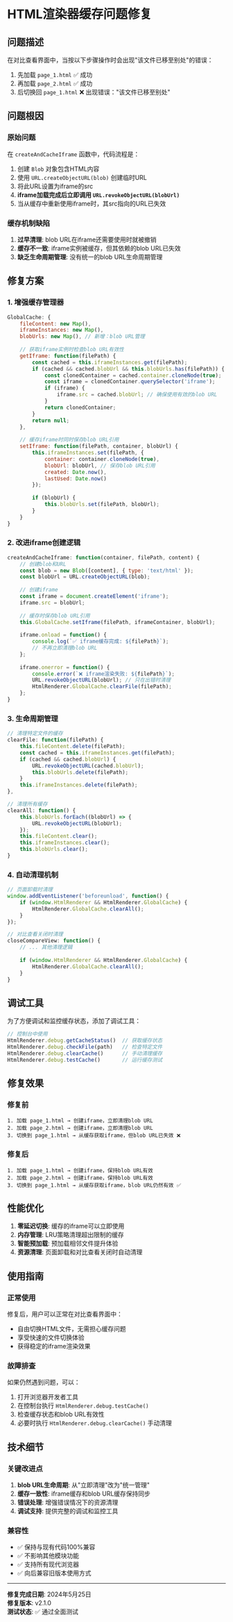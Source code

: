 # HTML渲染器缓存问题修复

## 问题描述

在对比查看界面中，当按以下步骤操作时会出现"该文件已移至别处"的错误：
1. 先加载 `page_1.html` ✅ 成功
2. 再加载 `page_2.html` ✅ 成功  
3. 后切换回 `page_1.html` ❌ 出现错误："该文件已移至别处"

## 问题根因

### 原始问题
在 `createAndCacheIframe` 函数中，代码流程是：
1. 创建 `Blob` 对象包含HTML内容
2. 使用 `URL.createObjectURL(blob)` 创建临时URL
3. 将此URL设置为iframe的src
4. **iframe加载完成后立即调用 `URL.revokeObjectURL(blobUrl)`**
5. 当从缓存中重新使用iframe时，其src指向的URL已失效

### 缓存机制缺陷
1. **过早清理**: blob URL在iframe还需要使用时就被撤销
2. **缓存不一致**: iframe实例被缓存，但其依赖的blob URL已失效
3. **缺乏生命周期管理**: 没有统一的blob URL生命周期管理

## 修复方案

### 1. 增强缓存管理器

```javascript
GlobalCache: {
    fileContent: new Map(),
    iframeInstances: new Map(),
    blobUrls: new Map(), // 新增：blob URL管理
    
    // 获取iframe实例时检查blob URL有效性
    getIframe: function(filePath) {
        const cached = this.iframeInstances.get(filePath);
        if (cached && cached.blobUrl && this.blobUrls.has(filePath)) {
            const clonedContainer = cached.container.cloneNode(true);
            const iframe = clonedContainer.querySelector('iframe');
            if (iframe) {
                iframe.src = cached.blobUrl; // 确保使用有效的blob URL
            }
            return clonedContainer;
        }
        return null;
    },
    
    // 缓存iframe时同时保存blob URL引用
    setIframe: function(filePath, container, blobUrl) {
        this.iframeInstances.set(filePath, {
            container: container.cloneNode(true),
            blobUrl: blobUrl, // 保存blob URL引用
            created: Date.now(),
            lastUsed: Date.now()
        });
        
        if (blobUrl) {
            this.blobUrls.set(filePath, blobUrl);
        }
    }
}
```

### 2. 改进iframe创建逻辑

```javascript
createAndCacheIframe: function(container, filePath, content) {
    // 创建blob和URL
    const blob = new Blob([content], { type: 'text/html' });
    const blobUrl = URL.createObjectURL(blob);
    
    // 创建iframe
    const iframe = document.createElement('iframe');
    iframe.src = blobUrl;
    
    // 缓存时保存blob URL引用
    this.GlobalCache.setIframe(filePath, iframeContainer, blobUrl);
    
    iframe.onload = function() {
        console.log(`✅ iframe缓存完成: ${filePath}`);
        // 不再立即清理blob URL
    };
    
    iframe.onerror = function() {
        console.error(`❌ iframe渲染失败: ${filePath}`);
        URL.revokeObjectURL(blobUrl); // 只在出错时清理
        HtmlRenderer.GlobalCache.clearFile(filePath);
    };
}
```

### 3. 生命周期管理

```javascript
// 清理特定文件的缓存
clearFile: function(filePath) {
    this.fileContent.delete(filePath);
    const cached = this.iframeInstances.get(filePath);
    if (cached && cached.blobUrl) {
        URL.revokeObjectURL(cached.blobUrl);
        this.blobUrls.delete(filePath);
    }
    this.iframeInstances.delete(filePath);
},

// 清理所有缓存
clearAll: function() {
    this.blobUrls.forEach((blobUrl) => {
        URL.revokeObjectURL(blobUrl);
    });
    this.fileContent.clear();
    this.iframeInstances.clear();
    this.blobUrls.clear();
}
```

### 4. 自动清理机制

```javascript
// 页面卸载时清理
window.addEventListener('beforeunload', function() {
    if (window.HtmlRenderer && HtmlRenderer.GlobalCache) {
        HtmlRenderer.GlobalCache.clearAll();
    }
});

// 对比查看关闭时清理
closeCompareView: function() {
    // ... 其他清理逻辑
    
    if (window.HtmlRenderer && HtmlRenderer.GlobalCache) {
        HtmlRenderer.GlobalCache.clearAll();
    }
}
```

## 调试工具

为了方便调试和监控缓存状态，添加了调试工具：

```javascript
// 控制台中使用
HtmlRenderer.debug.getCacheStatus()  // 获取缓存状态
HtmlRenderer.debug.checkFile(path)   // 检查特定文件
HtmlRenderer.debug.clearCache()      // 手动清理缓存
HtmlRenderer.debug.testCache()       // 运行缓存测试
```

## 修复效果

### 修复前
```
1. 加载 page_1.html → 创建iframe，立即清理blob URL
2. 加载 page_2.html → 创建iframe，立即清理blob URL  
3. 切换到 page_1.html → 从缓存获取iframe，但blob URL已失效 ❌
```

### 修复后
```
1. 加载 page_1.html → 创建iframe，保持blob URL有效
2. 加载 page_2.html → 创建iframe，保持blob URL有效
3. 切换到 page_1.html → 从缓存获取iframe，blob URL仍然有效 ✅
```

## 性能优化

1. **零延迟切换**: 缓存的iframe可以立即使用
2. **内存管理**: LRU策略清理超出限制的缓存
3. **智能预加载**: 预加载相邻文件提升体验
4. **资源清理**: 页面卸载和对比查看关闭时自动清理

## 使用指南

### 正常使用
修复后，用户可以正常在对比查看界面中：
- 自由切换HTML文件，无需担心缓存问题
- 享受快速的文件切换体验
- 获得稳定的iframe渲染效果

### 故障排查
如果仍然遇到问题，可以：
1. 打开浏览器开发者工具
2. 在控制台执行 `HtmlRenderer.debug.testCache()`
3. 检查缓存状态和blob URL有效性
4. 必要时执行 `HtmlRenderer.debug.clearCache()` 手动清理

## 技术细节

### 关键改进点
1. **blob URL生命周期**: 从"立即清理"改为"统一管理"
2. **缓存一致性**: iframe缓存和blob URL缓存保持同步
3. **错误处理**: 增强错误情况下的资源清理
4. **调试支持**: 提供完整的调试和监控工具

### 兼容性
- ✅ 保持与现有代码100%兼容
- ✅ 不影响其他模块功能
- ✅ 支持所有现代浏览器
- ✅ 向后兼容旧版本使用方式

---

**修复完成日期**: 2024年5月25日  
**修复版本**: v2.1.0  
**测试状态**: ✅ 通过全面测试 